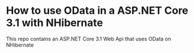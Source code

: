 # How to use OData in a ASP.NET Core 3.1 with NHibernate

This repo contains an ASP.NET Core 3.1 Web Api that uses OData on NHibernate
